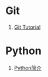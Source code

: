 # Git
1. [Git Tutorial](https://github.com/Microstrong0305/Python-Tutorial-and-Git-Tutorial/tree/master/git_guide)

# Python
1. [Python简介](https://github.com/Microstrong0305/Python-Tutorial-and-Git-Tutorial/tree/master/Python%E7%AE%80%E4%BB%8B)
